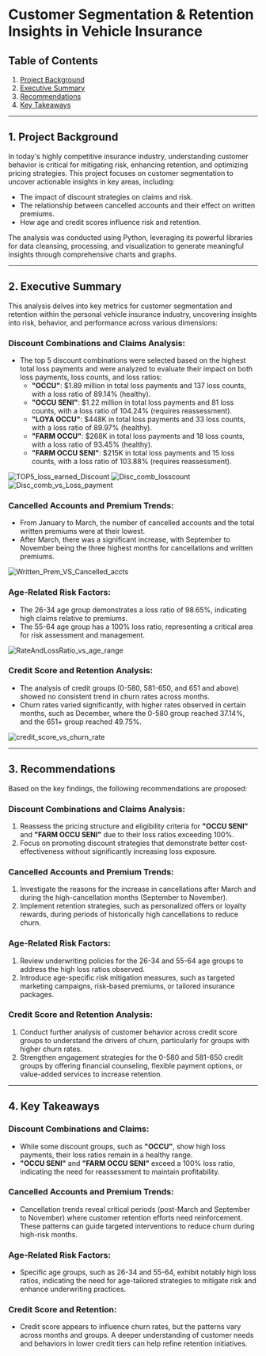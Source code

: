 # Customer Segmentation & Retention Insights in Vehicle Insurance

## Table of Contents
1. [Project Background](#1-project-background)
2. [Executive Summary](#2-executive-summary)
3. [Recommendations](#3-recommendations)
4. [Key Takeaways](#4-key-takeaways)

---

## 1. Project Background
In today's highly competitive insurance industry, understanding customer behavior is critical for mitigating risk, enhancing retention, and optimizing pricing strategies. This project focuses on customer segmentation to uncover actionable insights in key areas, including:

- The impact of discount strategies on claims and risk.
- The relationship between cancelled accounts and their effect on written premiums.
- How age and credit scores influence risk and retention.

The analysis was conducted using Python, leveraging its powerful libraries for data cleansing, processing, and visualization to generate meaningful insights through comprehensive charts and graphs.

---

## 2. Executive Summary
This analysis delves into key metrics for customer segmentation and retention within the personal vehicle insurance industry, uncovering insights into risk, behavior, and performance across various dimensions:

### Discount Combinations and Claims Analysis:
- The top 5 discount combinations were selected based on the highest total loss payments and were analyzed to evaluate their impact on both loss payments, loss counts, and loss ratios:
  - **"OCCU"**: $1.89 million in total loss payments and 137 loss counts, with a loss ratio of 89.14% (healthy).
  - **"OCCU SENI"**: $1.22 million in total loss payments and 81 loss counts, with a loss ratio of 104.24% (requires reassessment).
  - **"LOYA OCCU"**: $448K in total loss payments and 33 loss counts, with a loss ratio of 89.97% (healthy).
  - **"FARM OCCU"**: $268K in total loss payments and 18 loss counts, with a loss ratio of 93.45% (healthy).
  - **"FARM OCCU SENI"**: $215K in total loss payments and 15 loss counts, with a loss ratio of 103.88% (requires reassessment).

![TOP5_loss_earned_Discount](https://github.com/user-attachments/assets/230c50b2-66bb-4cb8-9247-b92c91238839)
![Disc_comb_losscount](https://github.com/user-attachments/assets/043ff344-2363-4a30-9719-eb7cd7c06b25)
![Disc_comb_vs_Loss_payment](https://github.com/user-attachments/assets/36dcca84-762b-4bff-8a7d-d87aba48c31e)

### Cancelled Accounts and Premium Trends:
- From January to March, the number of cancelled accounts and the total written premiums were at their lowest.
- After March, there was a significant increase, with September to November being the three highest months for cancellations and written premiums.
  
![Written_Prem_VS_Cancelled_accts](https://github.com/user-attachments/assets/6e5acace-d6b2-43f3-b716-f9642c8b9c0d)



### Age-Related Risk Factors:
- The 26-34 age group demonstrates a loss ratio of 98.65%, indicating high claims relative to premiums.
- The 55-64 age group has a 100% loss ratio, representing a critical area for risk assessment and management.
  
![RateAndLossRatio_vs_age_range](https://github.com/user-attachments/assets/6602e0a3-71d9-4003-8a6b-93e78c96db30)

### Credit Score and Retention Analysis:
- The analysis of credit groups (0-580, 581-650, and 651 and above) showed no consistent trend in churn rates across months.
- Churn rates varied significantly, with higher rates observed in certain months, such as December, where the 0-580 group reached 37.14%, and the 651+ group reached 49.75%.
  
![credit_score_vs_churn_rate](https://github.com/user-attachments/assets/9aac36df-e11e-4b89-a48d-9df9e53a7b0e)

---

## 3. Recommendations
Based on the key findings, the following recommendations are proposed:

### Discount Combinations and Claims Analysis:
1. Reassess the pricing structure and eligibility criteria for **"OCCU SENI"** and **"FARM OCCU SENI"** due to their loss ratios exceeding 100%.
2. Focus on promoting discount strategies that demonstrate better cost-effectiveness without significantly increasing loss exposure.

### Cancelled Accounts and Premium Trends:
1. Investigate the reasons for the increase in cancellations after March and during the high-cancellation months (September to November).
2. Implement retention strategies, such as personalized offers or loyalty rewards, during periods of historically high cancellations to reduce churn.

### Age-Related Risk Factors:
1. Review underwriting policies for the 26-34 and 55-64 age groups to address the high loss ratios observed.
2. Introduce age-specific risk mitigation measures, such as targeted marketing campaigns, risk-based premiums, or tailored insurance packages.

### Credit Score and Retention Analysis:
1. Conduct further analysis of customer behavior across credit score groups to understand the drivers of churn, particularly for groups with higher churn rates.
2. Strengthen engagement strategies for the 0-580 and 581-650 credit groups by offering financial counseling, flexible payment options, or value-added services to increase retention.

---

## 4. Key Takeaways

### Discount Combinations and Claims:
- While some discount groups, such as **"OCCU"**, show high loss payments, their loss ratios remain in a healthy range.
- **"OCCU SENI"** and **"FARM OCCU SENI"** exceed a 100% loss ratio, indicating the need for reassessment to maintain profitability.

### Cancelled Accounts and Premium Trends:
- Cancellation trends reveal critical periods (post-March and September to November) where customer retention efforts need reinforcement. These patterns can guide targeted interventions to reduce churn during high-risk months.

### Age-Related Risk Factors:
- Specific age groups, such as 26-34 and 55-64, exhibit notably high loss ratios, indicating the need for age-tailored strategies to mitigate risk and enhance underwriting practices.

### Credit Score and Retention:
- Credit score appears to influence churn rates, but the patterns vary across months and groups. A deeper understanding of customer needs and behaviors in lower credit tiers can help refine retention initiatives.
